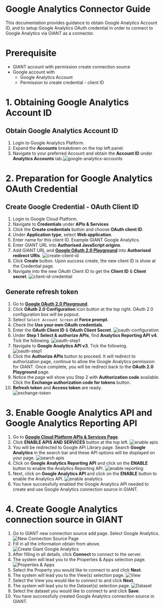 # Google Analytics Connector Guide

This documentation provides guidance to obtain Google Analytics Account ID, and to setup Google Analytics OAuth credential in order to connect to Google Analytics via GIANT as a connector.

# Prerequisite
- GIANT account with permission create connection source
- Google account with
    - Google Analytics Account
    - Permission to create credential - client ID

# 1. Obtaining Google Analytics Account ID
## Obtain Google Analytics Account ID 
1. Login to Google Analytics Platform. 
2. Expand the **Accounts** breakdown on the top left panel. 
3. Navigate to your preferred Account and obtain the **Account ID** under **Analytics Accounts** tab.![google-analytics-accounts](images/google-analytics-accounts.jpeg)

# 2. Preparation for Google Analytics OAuth Credential
## Create Google Credential - OAuth Client ID
1. Login to Google Cloud Platform.
2. Navigate to **Credentials** under **APIs & Services**
3. Click the **Create credentials** button and choose **OAuth client ID**.
4. Under **Application type**, select **Web application**.
5. Enter name for this client ID. Example GIANT Google Analytics.
6. Enter GIANT URL into **Authorised JavaScript origins**. 
7. Add GIANT URL and [**Google OAuth 2.0 Playground**](https://developers.google.com/oauthplayground) into **Authorised redirect URIs**. ![create-client-id](images/create-oauth-client-id.png)
8. Click **Create** button. Upon success create, the new client ID is show at the Credential page.
9. Navigate into the new OAuth Client ID to get the **Client ID** & **Client secret**. ![client-id-credential](images/client-id-web-app.png)

## Generate refresh token
1. Go to [**Google OAuth 2.0 Playground**](https://developers.google.com/oauthplayground/).
2. Click **OAuth 2.0 Configuration** icon button at the top right. OAuth 2.0 configuration box will be popout.
3. Select `Select Account Screen` at **Force prompt**.
4. Check the **Use your own OAuth credentials**. 
5. Enter the **OAuth Client ID** & **OAuth Client Secret**.
![oauth-configuration](images/playground-oauth-configuration.png)
6. Under **Step 1 Select & authorize APIs**, find **Analytics Reporting API v4**. Tick the following. 
![oauth-step1](images/playground-authorize-api-new.png)
7. Navigate to **Google Analytics API v3**. Tick the following.             
![oauth-step1](images/playground-authorize-api-2-new.png)
8. Click the **Authorize APIs** button to proceed. It will redirect to authorization page, continue to allow the Google Analytics permission for GIANT. Once complete, you will be redirect back to the **OAuth 2.0 Playground** page.
9. Notice the page will show you Step 2 with **Authorization code** available. Click the **Exchange authorization code for tokens** button. 
10. **Refresh token** and **Access token** are ready.                
![exchange-token](images/playground-exchange-tokens.png)

# 3. Enable Google Analytics API and Google Analytics Reporting API
1. Go to [**Google Cloud Platform APIs & Services Page**](https://console.cloud.google.com/apis/dashboard).
2. Click **ENABLE APIS AND SERVICES** button at the top left. ![enable apis](images/enable-ga-apis.png)
3. You will be redirected to Google API Library page. Search **Google Analytics** in the search bar and these API options will be displayed on your page. ![search apis](images/search-ga-apis.png)
4. Click on **Google Analytics Reporting API** and click on the **ENABLE** button to enable the Analytics Reporting API. ![enable reporting](images/enable-reporting-api.png)
5. Next, click on **Google Analytics API** and click on the **ENABLE** button to enable the Analytics API. ![enable analytics](images/enable-analytics-api.png)
6. You have successfully enabled the Google Analytics API needed to create and use Google Analytics connection source in GIANT. 

# 4. Create Google Analytics connection source in GIANT
1. Go to GIANT new connection source add page. Select Google Analytics.
![New Connection Source Page](images/giant-new-connection-source.jpeg)
2. Fill in all the information obtain from above. ![Create Giant Google Analytics](images/google-analytics-connector.jpeg)
3. After filling in all details, click **Connect** to connect to the server. 
4. The system will lead you to the Properties & Apps selection page. ![Properties & Apps](images/property_selection_pane.jpeg)
5. Select the Property you would like to connect to and click **Next**.
6. The system will lead you to the View(s) selection page. ![View](images/view_selection-pane.jpeg)
7. Select the View you would like to connect to and click **Next**.
8. The system will lead you to the Dataset(s) selection page. ![Dataset](images/dataset_selection_pane.jpeg)
9. Select the dataset you would like to connect to and click **Save**.
10. You have successfully created Google Analytics connection source in GIANT. 
